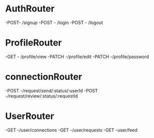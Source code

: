 # AuthRouter

-POST- /signup
-POST - /login
-POST - /logout

# ProfileRouter

-GET - /profile/view
-PATCH -/profile/edit
-PATCH -/profile/password

# connectionRouter

-POST -/request/send/:status/:userId
-POST -/request/review/:status/:requestId

# UserRouter

-GET -/user/connections
-GET -/user/requests
-GET -user/feed
